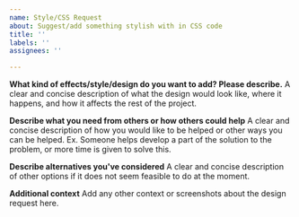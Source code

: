 ```yaml
---
name: Style/CSS Request
about: Suggest/add something stylish with in CSS code
title: ''
labels: ''
assignees: ''

---
```


**What kind of effects/style/design do you want to add? Please describe.**
A clear and concise description of what the design would look like, where it happens, and how it affects the rest of the project.

**Describe what you need from others or how others could help**
A clear and concise description of how you would like to be helped or other ways you can be helped. Ex. Someone helps develop a part of the solution to the problem, or more time is given to solve this.

**Describe alternatives you've considered**
A clear and concise description of other options if it does not seem feasible to do at the moment.

**Additional context**
Add any other context or screenshots about the design request here.
